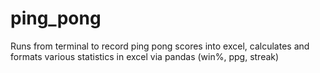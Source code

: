 # ping_pong

Runs from terminal to record ping pong scores into excel, calculates and formats various statistics in excel via pandas (win%, ppg, streak)
